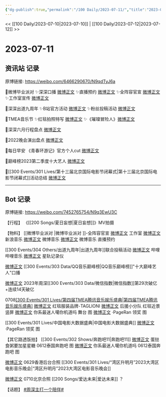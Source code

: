 ```yaml
---
{"dg-publish":true,"permalink":"/100 Daily/2023-07-11/","title":"2023-07-11","created":"2023-07-14T17:14:43.029+08:00","updated":"2023-08-25T12:55:02.235+08:00"}
---
```



<< [[100 Daily/2023-07-10\|2023-07-10]] | [[100 Daily/2023-07-12\|2023-07-12]] >>

# 2023-07-11

## 资讯站 记录

原博链接: https://weibo.com/6466290670/N9qdTyJ6a

🌟微博毕业派对
✨深深口播 [微博正文](https://weibo.com/6466290670/4922449563747468)
✨直播预约 [微博正文](https://weibo.com/6466290670/4922430986395021)
✨全阵容官宣 [微博正文](https://weibo.com/6466290670/4922304183929272)
✨工作室宣传 [微博正文](https://weibo.com/6466290670/4922300661240184)

🌟深深出道九周年
✨B站官方活动 [微博正文](https://weibo.com/6466290670/4922337936542078)
✨粉丝投稿活动 [微博正文](https://weibo.com/6466290670/4922309200054827)

🌟TMEA音乐节
✨红毯拍照特写 [微博正文](https://weibo.com/6466290670/4922397894115843)
✨《璀璨冒险人》[微博正文](https://weibo.com/6466290670/4922399583115154)

🌟深深六月行程盘点 [微博正文](https://weibo.com/6466290670/4922411306978378)

🌟2022晚会演出盘点 [微博正文](https://weibo.com/6466290670/4922398463235243)

🌟每日早安
《青春环游记》官方个人cut [微博正文](https://weibo.com/6466290670/4922239508286010)

🌟巅峰榜2023第二季度十大艺人 [微博正文](https://weibo.com/6466290670/4922398228352034)

🌟[[300 Events/301 Lives/第十三届北京国际电影节闭幕式\|第十三届北京国际电影节闭幕式]]活动总结 [微博正文](https://weibo.com/6466290670/4922411126360112)

---
## Bot 记录

原博链接: https://weibo.com/7452765754/N9q3EwU3C

【行程】
《[[200 Songs/夏日妄想\|夏日妄想]]》MV拍摄

【物料】
[[微博毕业派对 \|微博毕业派对 ]]-全阵容官宣
[微博正文](http://weibo.com/7478855230/N9m7ashch) 工作室
[微博正文](http://weibo.com/1266269835/N9lzGfcGx) 新浪音乐
[微博正文](http://weibo.com/3252743925/N9nsCduKk) 微博音乐
[微博正文](http://weibo.com/3252743925/N9oUGD8UC) 微博音乐 直播预约

[[300 Events/304 Others/出道九周年\|出道九周年]]联合投稿活动
[微博正文](http://weibo.com/6334600720/N9mVjxQIv) 哔哩哔哩音乐
[微博正文](http://weibo.com/6466290670/N9mmA0egj) 星轨记录仪

[微博正文](http://weibo.com/6508257634/N9oa3fW36) [[300 Events/303 Data/QQ音乐巅峰榜\|QQ音乐巅峰榜]]"十大巅峰艺人"口播

[微博正文](http://weibo.com/5637413637/N9jD3kW0w) 2023年周深[[300 Events/303 Data/微信指数\|微信指数]]第29次破亿+连续14天破亿

0708[[300 Events/301 Lives/第四届TMEA腾讯音乐娱乐盛典\|第四届TMEA腾讯音乐娱乐盛典]](补充)
[微博正文](http://weibo.com/6386926590/N8WOdlpWo) 红毯服装品牌-TAGLIONI
[微博正文](http://weibo.com/5516625428/N9nS7Dvny) 后援小分队 红毯近景竖屏
[微博正文](http://weibo.com/7724525486/N9op2ED81) 你系最迷人噶你机道吗 舞台 图
[微博正文](http://weibo.com/7633014126/N9nK1zXz3) ·PageRan 领奖 图

[[300 Events/301 Lives/中国电影大数据盛典\|中国电影大数据盛典]]
[微博正文](http://weibo.com/7633014126/N9lFjh6sp) ·PageRan 领奖 图

【其它路透饭拍】
[[300 Events/302 Shows/奔跑吧11\|奔跑吧11]]
[微博正文](http://weibo.com/6048634807/N9nZe06yi) 蛋挞食粥要加星星糖 0612泰国奔跑吧 图
[微博正文](http://weibo.com/7724525486/N9kuX9KOW) 你系最迷人噶你机道吗 0612泰国奔跑吧 图

[微博正文](http://weibo.com/5122158435/N9pXyE7rs) 0629香港后台合照 [[300 Events/301 Lives/“湾区升明月”2023大湾区电影音乐晚会\|“湾区升明月”2023大湾区电影音乐晚会]]

[微博正文](http://weibo.com/6048634807/N9hbNF5bO) 0710北京合照 [[200 Songs/爱达未来\|爱达未来]] ？

【话题】
[#周深主打一个陪伴#](https://s.weibo.com/weibo?q=%23%E5%91%A8%E6%B7%B1%E4%B8%BB%E6%89%93%E4%B8%80%E4%B8%AA%E9%99%AA%E4%BC%B4%23)

